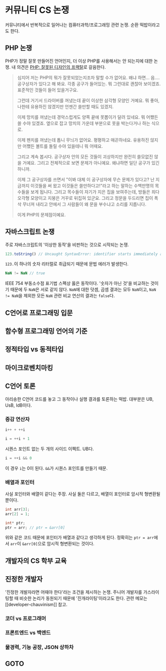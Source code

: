 # 커뮤니티 CS 논쟁

커뮤니티에서 반복적으로 일어나는 컴퓨터과학/프로그래밍 관련 논쟁. 순환 떡밥이라고도 한다.

## PHP 논쟁

PHP가 정말 잘못 만들어진 언어인지, 더 이상 PHP를 사용해서는 안 되는지에 대한 논쟁. 내 의견은 [PHP: 잘못된 디자인의 프랙탈](https://saschanaz.github.io/PHP-a-fractal-of-bad-design-kr/)로 갈음한다.

> 심지어 저는 PHP의 뭐가 잘못되었는지조차 말할 수가 없어요. 왜냐 하면... 음.... 공구상자가 있다고 해 봐요. 각종 공구가 들어있는. 뭐 그런대로 괜찮아 보이겠죠. 표준적인 것들이 들어 있을거구요.
>
> 그런데 거기서 드라이버를 꺼냈는데 끝이 이상한 삼각형 모양인 거예요. 뭐 좋아, 나한테 유용하진 않겠지만 언젠간 쓸만할 때도 있겠지.
>
> 이제 망치를 꺼냈는데 경악스럽게도 양쪽 끝에 못뽑이가 달려 있네요. 뭐 어쨌든 쓸 수야 있겠죠. 옆으로 잡고 망치의 가운데 부분으로 못을 박는다거나 하는 식으로.
>
> 이제 펜치를 꺼냈는데 톱니 무늬가 없어요. 평평하고 매끈하네요. 유용하진 않지만 어쨌든 볼트를 돌릴 수야 있을테니 뭐 어때요.
>
> 그리고 계속 봅시다. 공구상자 안의 모든 것들이 괴상하지만 완전히 쓸모없진 않을 거예요. 그리고 전체적으로 보면 문제가 아니예요. 왜냐하면 일단 공구가 있긴 하니까.
>
> 이제 그 공구상자를 쓰면서 "이봐 대체 이 공구상자에 무슨 문제가 있다고? 난 지금까지 이것들을 써 왔고 이것들은 쓸만하다고!"라고 하는 말하는 수백만명의 목수들을 보게 됩니다. 그리고 목수들이 자기가 지은 집을 보여주는데, 방들은 죄다 오각형 모양이고 지붕은 거꾸로 뒤집혀 있군요. 그리고 정문을 두드리면 집이 폭삭 무너져 내리고 안에서 그 사람들이 왜 문을 부수냐고 소리를 지릅니다.
>
>이게 PHP의 문제점이예요.

## 자바스크립트 논쟁

주로 자바스크립트의 '이상한 동작'을 비판하는 것으로 시작되는 논쟁.

```js
123.toString() // Uncaught SyntaxError: identifier starts immediately after numeric literal
```

`123.`이 하나의 숫자 리터럴로 취급되기 때문에 문법 에러가 발생한다.

```js
NaN != NaN // true
```

IEEE 754 부동소수점 표기법 스펙상 옳은 동작이다. '숫자가 아닌 것'을 비교하는 것이기 때문에 두 `NaN`은 서로 같지 않다. `NaN`에 대한 덧셈, 곱셈 결과는 모두 `NaN`이고, `NaN != NaN`을 제외한 모든 `NaN` 관련 비교 연산의 결과는 `false`다.

## C언어로 프로그래밍 입문

## 함수형 프로그래밍 언어의 기준

## 정적타입 vs 동적타입

## 마이크로벤치마킹

## C언어 토론

아리송한 C언어 코드를 놓고 그 동작이나 실행 결과를 토론하는 떡밥. 대부분은 UB, UsB, IdB이다.

### 증감 연산자

```c
i++ + ++i
```

```c
i = ++i + 1
```

시퀀스 포인트 없는 두 개의 사이드 이펙트. UB다.

```c
i = ++i && 0
```

이 경우 `i`는 0이 된다. `&&`가 시퀀스 포인트를 만들기 때문.

### 배열과 포인터

사실 포인터와 배열이 같다는 주장. 사실 둘은 다르고, 배열이 포인터로 암시적 형변환될 뿐이다.

```c
int arr[3];
arr[2] = 1;

int* ptr;
ptr = arr; // ptr = &arr[0]
```

위와 같은 코드 때문에 포인터가 배열과 같다고 생각하게 된다. 정확히는 `ptr = arr`에서 `arr`이 `&arr[0]`으로 암시적 형변환되는 것이다.

## 개발자의 CS 학부 교육

## 진정한 개발자

'진정한 개발자라면 어때야 한다'라는 조건을 제시하는 논쟁. 주니어 개발자를 가스라이팅할 때 비슷한 논리가 동원되기 때문에 '진개라이팅'이라고도 한다. 관련 메모는 [[developer-chauvinism]] 참고.

### 코더 vs 프로그래머

### 프론트엔드 vs 백엔드

### 물경력, 기능 공장, JSON 상하차

## GOTO

##
